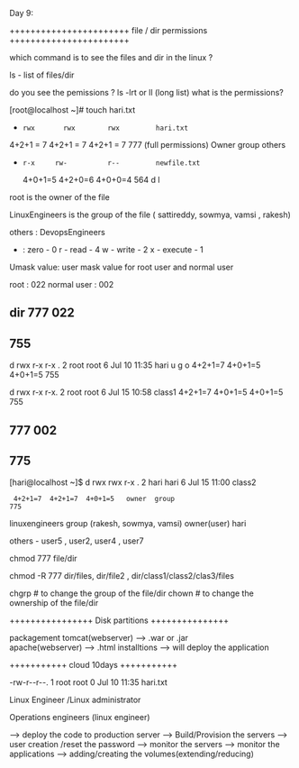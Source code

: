 Day 9:

+++++++++++++++++++++++
file / dir permissions
+++++++++++++++++++++++

which command is to see the files and dir in the linux ?

ls - list of files/dir

do you see the pemissions ? 
ls -lrt or ll (long list)
what is the permissions?

[root@localhost ~]# touch hari.txt

-     rwx       rwx        rwx         hari.txt
 4+2+1 = 7     4+2+1 = 7   4+2+1 = 7     777 (full permissions)
      Owner     group      others

-     r-x     rw-          r--         newfile.txt
    4+0+1=5   4+2+0=6      4+0+0=4       564
d
l

root is the owner of the file

LinuxEngineers is the group of the file  ( sattireddy, sowmya, vamsi , rakesh)

others : DevopsEngineers

- : zero - 0
r - read - 4
w - write - 2
x - execute - 1


Umask value: user mask value for root user and normal user

root : 022      normal user : 002


dir
777
022
----
755
----

d  rwx     r-x      r-x   . 2 root root 6 Jul 10 11:35 hari
    u       g        o
   4+2+1=7  4+0+1=5  4+0+1=5                            755


d   rwx   r-x     r-x. 2 root root 6 Jul 15 10:58 class1
    4+2+1=7 4+0+1=5 4+0+1=5                         755

777
002
----
775
---

[hari@localhost ~]$
d    rwx     rwx       r-x   . 2 hari hari 6 Jul 15 11:00 class2

     4+2+1=7  4+2+1=7  4+0+1=5   owner  group                           775


linuxengineers group (rakesh, sowmya, vamsi)
owner(user)  hari

others - user5 , user2, user4 , user7 



chmod 777 file/dir

chmod -R 777 dir/files, dir/file2 , dir/class1/class2/clas3/files


chgrp # to change the group of the file/dir
chown # to change the ownership of the file/dir



++++++++++++++++
Disk partitions
+++++++++++++++

packagement
tomcat(webserver) --> .war or .jar  
apache(webserver) --> .html installtions --> will deploy the application

+++++++++++
cloud 
10days
+++++++++++






-rw-r--r--. 1 root root 0 Jul 10 11:35 hari.txt






Linux Engineer /Linux administrator

Operations engineers (linux engineer)

--> deploy the code to production server
--> Build/Provision the servers
--> user creation /reset the password
--> monitor the servers
--> monitor the applications
--> adding/creating the volumes(extending/reducing)

